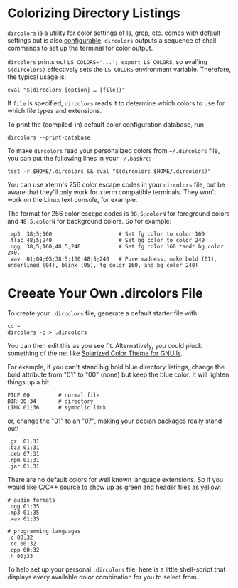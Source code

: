<!--
Maintainer:   jeffskinnerbox@yahoo.com / www.jeffskinnerbox.me
Version:      1.0.9
-->

# Colorizing Directory Listings
[`dircolors`][01] is a utility for color settings of ls, grep, etc.
comes with default settings but is also [configurable][02].
`dircolors` outputs a sequence of shell commands to set up the terminal
for color output.

`dircolors` prints out `LS_COLORS='...'; export LS_COLORS`,
so eval'ing `$(dircolors)` effectively sets the `LS_COLORS` environment variable.
Therefore, the typical usage is:


    eval "$(dircolors [option] … [file])"

If `file` is specified, `dircolors` reads it to determine which colors to use
for which file types and extensions.

To print the (compiled-in) default color configuration database, run

    dircolors --print-database

To make `dircolors` read your personalized colors from `~/.dircolors` file,
you can put the following lines in your `~/.bashrc`:

    test -r $HOME/.dircolors && eval "$(dircolors $HOME/.dircolors)"

You can use xterm's 256 color escape codes in your `dircolors` file,
but be aware that they'll only work for xterm compatible terminals.
They won't work on the Linux text console, for example.

The format for 256 color escape codes is `38;5;colorN` for foreground colors
and `48;5;colorN` for background colors.
So for example:

    .mp3  38;5;160                     # Set fg color to color 160
    .flac 48;5;240                     # Set bg color to color 240
    .ogg  38;5;160;48;5;240            # Set fg color 160 *and* bg color 240.
    .wav  01;04;05;38;5;160;48;5;240   # Pure madness: make bold (01), underlined (04), blink (05), fg color 160, and bg color 240!

# Creeate Your Own .dircolors File
To create your `.dircolors` file,
generate a default starter file with

    cd ~
    dircolors -p > .dircolors

You can then edit this as you see fit.
Alternatively, you could pluck something of the net like
[Solarized Color Theme for GNU ls][03].

For example, if you can't stand big bold blue directory listings,
change the bold attribute from "01" to "00" (none) but keep the blue color.
It will lighten things up a bit.

    FILE 00         # normal file
    DIR 00;34       # directory
    LINK 01;36      # symbolic link

or, change the "01" to an "07", making your debian packages really stand out!

    .gz  01;31
    .bz2 01;31
    .deb 07;31
    .rpm 01;31
    .jar 01;31

There are no default colors for well known language extensions.
So if you would like C/C++ source to show up as green and header files as yellow:

    # audio formats
    .ogg 01;35
    .mp3 01;35
    .wav 01;35

    # programming languages
    .c 00;32
    .cc 00;32
    .cpp 00;32
    .h 00;33

To help set up your personal `.dircolors` file,
here is a little shell-script that displays every available color combination
for you to select from.



[01]:http://linux.die.net/man/1/dircolors
[02]:http://www.bigsoft.co.uk/blog/index.php/2008/04/11/configuring-ls_colors
[03]:https://github.com/seebi/dircolors-solarized
